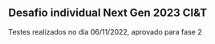 ## Desafio individual Next Gen 2023 CI&T

Testes realizados no dia 06/11/2022, aprovado para fase 2

